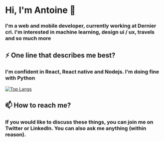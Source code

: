 # Hi, I'm Antoine 👋

### I'm a web and mobile developer, currently working at Dernier cri. I'm interested in machine learning, design ui / ux, travels and so much more

## ⚡ One line that describes me best?

### I'm confident in React, React native and Nodejs. I'm doing fine with Python
[![Top Langs](https://github-readme-stats.vercel.app/api/top-langs/?username=sakymar&layout=compact)](https://github.com/anuraghazra/github-readme-stats)

## 📫 How to reach me?

### If you would like to discuss these things, you can join me on Twitter or LinkedIn. You can also ask me anything (within reason).
